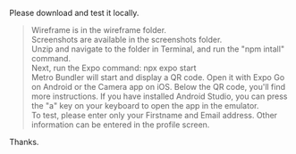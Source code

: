 
Please download and test it locally.  

> Wireframe is in the wireframe folder.  
> Screenshots are available in the screenshots folder.  
> Unzip and navigate to the folder in Terminal, and run the "npm intall" command.  
> Next, run the Expo command: npx expo start  
> Metro Bundler will start and display a QR code. Open it with Expo Go on Android or the Camera app on iOS. Below the QR code, you'll find more instructions. If you have installed Android Studio, you can press the "a" key on your keyboard to open the app in the emulator.  
> To test, please enter only your Firstname and Email address. Other information can be entered in the profile screen.  

Thanks.  